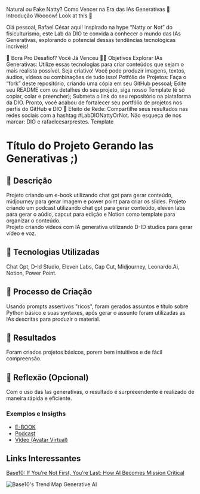 
Natural ou Fake Natty? Como Vencer na Era das IAs Generativas
🚀 Introdução
Woooow! Look at this 👀

Olá pessoal, Rafael César aqui! Inspirado na hype “Natty or Not” do fisiculturismo, este Lab da DIO te convida a conhecer o mundo das IAs Generativas, explorando o potencial dessas tendências tecnológicas incríveis!

🎯 Bora Pro Desafio!? Você Já Venceu 💪🤓
Objetivos
Explorar IAs Generativas: Utilize essas tecnologias para criar conteúdos que sejam o mais realista possível. Seja criativo! Você pode produzir imagens, textos, áudios, vídeos ou combinações de tudo isso!
Potfólio de Projetos:
Faça o “fork” deste repositório, criando uma cópia em seu GitHub pessoal;
Edite seu README com os detalhes do seu projeto, siga nosso Template (é só copiar, colar e preencher);
Submeta o link do seu repositório na plataforma da DIO. Pronto, você acabou de fortalecer seu portfólio de projetos nos perfis do GitHub e DIO 🚀
Efeito de Rede: Compartilhe seus resultados nas redes sociais com a hashtag #LabDIONattyOrNot. Não esqueça de nos marcar: DIO e rafaelcesarprestes.
Template
# Título do Projeto Gerando Ias Generativas ;)

## 📒 Descrição
 Projeto criando um e-book utilizando chat gpt para gerar conteúdo, midjourney para gerar imagem e power point para criar os slides. 
 Projeto criando um podcast utilizando chat gpt para gerar conteúdo, eleven labs para gerar o aúdio, capcut para edição e Notion como template para organizar o conteúdo.  
 Projeto criando vídeos com IA generativa utilizando D-ID studios para gerar vídeo e voz.

## 🤖 Tecnologias Utilizadas
 Chat Gpt, D-Id Studio, Eleven Labs, Cap Cut, Midjourney, Leonardo.Ai, Notion, Power Point.

## 🧐 Processo de Criação
 Usando prompts assertivos "ricos", foram gerados assuntos e título sobre Python básico e suas syntaxes, após gerar o assunto foram utilizadas as IAs descritas para produzir o material.   

## 🚀 Resultados
 Foram criados projetos básicos, porem bem intuitivos e de fácil compreensão.

## 💭 Reflexão (Opcional)
 Com o uso das Ias generativas, o resultado é surpreeendente e realizado de maneira rápida e eficiente. 

### Exemplos e Insigths

- [E-BOOK](https://github.com/Rafailusion/ebook/blob/c5132d98baa16fea1fb862a5602d03d5fdbc2187/Apresenta%C3%A7%C3%A3o.pdf)
- [Podcast](https://github.com/Rafailusion/prompts-for-podcast-generate-by-ia/blob/main/prompts%20for%20podcast%20generate%20by%20ia/prompts-for-podcast-generate-by-ia/output/Podcast%20Rafael%20editado.mp4)
- [Vídeo (Avatar Virtual)](https://studio.d-id.com/share?id=f31d65f0d042201fb76bd8b7e0ac105f&utm_source=copy)

## Links Interessantes

[Base10: If You’re Not First, You’re Last: How AI Becomes Mission Critical](https://base10.vc/post/generative-ai-mission-critical/)

![Base10's Trend Map Generative AI](https://github.com/digitalinnovationone/lab-natty-or-not/assets/730492/f4df26e8-f8f7-4419-8252-c69d73ea930c)
